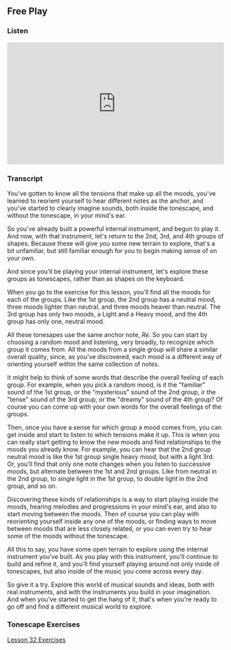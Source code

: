 ## Free Play



### Listen

<style>
.embed-container {
    position: relative;
    padding-bottom: 56.25%;
    height: 0;
    overflow: hidden;
    max-width: 100%;
  }
  iframe{
    position: absolute;
    top: 0;
    left: 0;
    width: 100%;
    height: 100%;
  }
</style>
<div class='embed-container'>
  <iframe src='https://www.youtube.com/embed/9JgYHum55hI?rel=0' frameborder='0' allowfullscreen></iframe>
</div>



### Transcript

You've gotten to know all the tensions that make up all the moods, you've learned to reorient yourself to hear different notes as the anchor, and you've started to clearly imagine sounds, both inside the tonescape, and without the tonescape, in your mind's ear.

So you've already built a powerful internal instrument, and begun to play it. And now, with that instrument, let's return to the 2nd, 3rd, and 4th groups of shapes. Because these will give you some new terrain to explore, that's a bit unfamiliar, but still familiar enough for you to begin making sense of on your own.

And since you'll be playing your internal instrument, let's explore these groups as tonescapes, rather than as shapes on the keyboard.

When you go to the exercise for this lesson, you'll find all the moods for each of the groups. Like the 1st group, the 2nd group has a neutral mood, three moods lighter than neutral, and three moods heaver than neutral. The 3rd group has only two moods, a Light and a Heavy mood, and the 4th group has only one, neutral mood.

All these tonesapes use the same anchor note, *Re*. So you can start by choosing a random mood and listening, very broadly, to recognize which group it comes from. All the moods from a single group will share a similar overall quality, since, as you've discovered, each mood is a different way of orienting yourself within the same collection of notes.

It might help to think of some words that describe the overall feeling of each group. For example, when you pick a random mood, is it the "familiar" sound of the 1st group, or the "mysterious" sound of the 2nd group, ir the "tense" sound of the 3rd group, or the "dreamy" sound of the 4th group? Of course you can come up with your own words for the overall feelings of the groups.

Then, once you have a sense for which group a mood comes from, you can get inside and start to listen to which tensions make it up. This is when you can really start getting to know the new moods and find relationships to the moods you already know. For example, you can hear that the 2nd group neutral mood is like the 1st group single heavy mood, but with a light 3rd. Or, you'll find that only one note changes when you listen to successive moods, but alternate between the 1st and 2nd groups. Like from neutral in the 2nd group, to single light in the 1st group, to double light in the 2nd group, and so on.

Discovering these kinds of relationships is a way to start playing inside the moods, hearing melodies and progressions in your mind's ear, and also to start moving between the moods. Then of course you can play with reorienting yourself inside any one of the moods, or finding ways to move between moods that are less closely related, or you can even try to hear some of the moods without the tonescape.

All this to say, you have some open terrain to explore using the internal instrument you've built. As you play with this instrument, you'll continue to build and refine it, and you'll find yourself playing around not only inside of tonescapes, but also inside of the music you come across every day.

So give it a try. Explore this world of musical sounds and ideas, both with real instruments, and with the instruments you build in your imagination. And when you've started to get the hang of it, that's when you're ready to go off and find a different musical world to explore.



### Tonescape Exercises

[Lesson 32 Exercises](32-exercises.html)